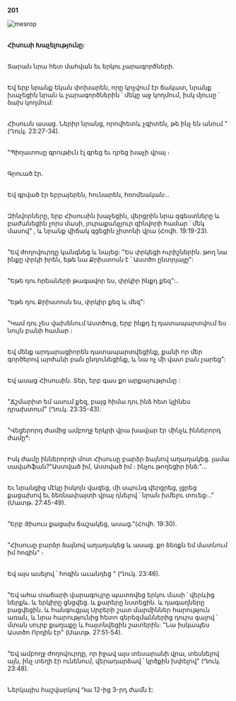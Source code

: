 **201**

![mesrop](https://volamar.ru/audio_video/foto/01/detbible/B424.BMP)

\
**Հիսուսի Խաչելությունը:**

\
Տարան նրա հետ մահվան եւ երկու չարագործների.

\
Եվ երբ նրանք եկան փոխարեն, որը կոչվում էր ճակատ, նրանք խաչեցին նրան և չարագործներին ՝ մեկը աջ կողմում, իսկ մյուսը ՝ ձախ կողմում:

\
Հիսուսն ասաց. Ներիր նրանց, որովհետև չգիտեն, թե ինչ են անում " (Ղուկ. 23:27-34).

\
"Պիղատոսը գրութիւն էլ գրեց եւ դրեց խաչի վրայ ։

\
Գրուած էր.

\
Եվ գրված էր եբրայերեն, հունարեն, հռոմեական:..

\
Զինվորները, երբ Հիսուսին խաչեցին, վերցրին նրա զգեստները և բաժանեցին չորս մասի, յուրաքանչյուր զինվորի համար ՝ մեկ մասով" , և նրանք վիճակ գցեցին չիտոնի վրա (Հովհ. 19:19-23).

\
"Եվ ժողովուրդը կանգնեց և նայեց։ "Ես փրկեցի ուրիշներին. թող նա ինքը փրկի իրեն, եթե նա Քրիստոսն է ՝ Աստծո ընտրյալը":

\
"Եթե դու հրեաների թագավոր ես, փրկիր ինքդ քեզ":..

\
"Եթե դու Քրիստոսն ես, փրկիր քեզ և մեզ":

\
"Կամ դու չես վախենում Աստծուց, Երբ ինքդ էլ դատապարտվում ես նույն բանի համար ։

\
Եվ մենք արդարացիորեն դատապարտվեցինք, քանի որ մեր գործերով արժանի բան ընդունեցինք, և նա ոչ մի վատ բան չարեց":

\
Եվ ասաց Հիսուսին. Տեր, երբ գաս քո արքայությունը :

\
"Ճշմարիտ եմ ասում քեզ, բայց հիմա դու ինձ հետ կլինես դրախտում" (Ղուկ. 23:35-43).

\
"Վեցերորդ ժամից ամբողջ երկրի վրա խավար էր մինչև իններորդ ժամը\*:

\
Իսկ ժամը իններորդի մոտ Հիսուսը բարձր ձայնով աղաղակեց. լամա սավահֆան?"Աստված իմ, Աստված իմ ։ ինչու թողեցիր ինձ:"...

\
Եւ նրանցից մէկը իսկոյն վազեց, մի սպունգ վերցրեց, լցրեց քացախով եւ ձեռնափայտի վրայ դնելով ՝ նրան խմելու տուեց։.."(Մատթ. 27:45-49).

\
"Երբ Յիսուս քացախ ճաշակեց, ասաց."(Հովհ. 19:30).

\
"Հիսուսը բարձր ձայնով աղաղակեց և ասաց. քո ձեռքն եմ մատնում իմ հոգին" ։

\
Եվ այս ասելով ՝ հոգին աւանդեց " (Ղուկ. 23:46).

\
"Եվ ահա տաճարի վարագույրը պատռվեց երկու մասի ՝ վերևից ներքև. և երկիրը ցնցվեց. և քարերը նստեցին. և դագաղները բացվեցին. և հանգուցյալ Սրբերի շատ մարմիններ հարություն առան, և նրա հարությունից հետո գերեզմաններից դուրս գալով ՝ մտան սուրբ քաղաքը և հայտնվեցին շատերին: "Նա իսկապես Աստծո Որդին էր" (Մատթ. 27:51-54).

\
"Եվ ամբողջ ժողովուրդը, որ իջավ այս տեսարանի վրա, տեսնելով այն, ինչ տեղի էր ունենում, վերադարձավ ՝ կրծքին խփելով" (Ղուկ. 23:48).

\
Ներկայիս հաշվարկով Դա 12-ից 3-րդ ժամն է:
